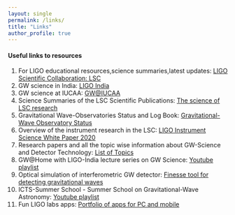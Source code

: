 ```yaml
---
layout: single
permalink: /links/
title: "Links"
author_profile: true
---
```


#### Useful links to resources
1. For LIGO educational resources,science summaries,latest updates: [LIGO Scientific Collaboration: LSC](https://www.ligo.org/)
2. GW science in India: [LIGO India](https://www.ligo-india.in)
3. GW science at IUCAA: [GW@IUCAA](http://www.gw.iucaa.in/)
4. Science Summaries of the LSC Scientific Publications: [The science of LSC research](https://www.ligo.org/science/outreach.php)
5. Gravitational Wave-Observatories Status and Log Book: [Gravitational-Wave Observatory Status](https://www.gw-openscience.org/detector_status/)
6. Overview of the instrument research in the LSC: [LIGO Instrument Science White Paper 2020](https://dcc-lho.ligo.org/LIGO-T2000407/public)
7. Research papers and all the topic wise information about GW-Science and Detector Technology: [List of Topics](https://dcc.ligo.org/cgi-bin/DocDB/ListTopics) 
8. GW@Home with LIGO-India lecture series on GW Science: [Youtube playlist](https://www.youtube.com/c/LIGOIndia/playlists)
9. Optical simulation of interferometric GW detector: [Finesse tool for detecting gravitational waves](http://www.gwoptics.org/)
10. ICTS-Summer School - Summer School on Gravitational-Wave Astronomy: [Youtube playlist](https://www.youtube.com/playlist?list=PL04QVxpjcnjjuLDeNFWIlc8fcXSUqqxAG)
11. Fun LIGO labs apps: [Portfolio of apps for PC and mobile](https://www.laserlabs.org/portfolio.php)
